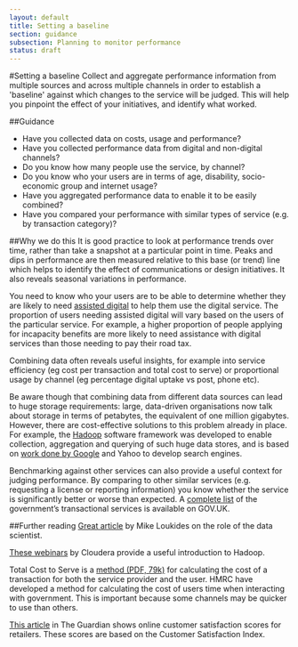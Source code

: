 ```yaml
---
layout: default
title: Setting a baseline
section: guidance
subsection: Planning to monitor performance
status: draft
---
```

    
#Setting a baseline
Collect and aggregate performance information from multiple sources and across multiple channels in order to establish a 'baseline' against which changes to the service will be judged. This will help you pinpoint the effect of your initiatives, and identify what worked.

##Guidance
* Have you collected data on costs, usage and performance?
* Have you collected performance data from digital and non-digital channels?
* Do you know how many people use the service, by channel?
* Do you know who your users are in terms of age, disability, socio-economic group and internet usage?
* Have you aggregated performance data to enable it to be easily combined?
* Have you compared your performance with similar types of service (e.g. by transaction category)?

##Why we do this
It is good practice to look at performance trends over time, rather than take a snapshot at a particular point in time. Peaks and dips in performance are then measured relative to this base (or trend) line which helps to identify the effect of communications or design initiatives. It also reveals seasonal variations in performance.

You need to know who your users are to be able to determine whether they are likely to need [assisted digital](http://digital.cabinetoffice.gov.uk/2012/05/30/getting-started-on-assisted-digital/) to help them use the digital service. The proportion of users needing assisted digital will vary based on the users of the particular service. For example, a higher proportion of people applying for incapacity benefits are more likely to need assistance with digital services than those needing to pay their road tax.

Combining data often reveals useful insights, for example into service efficiency (eg cost per transaction and total cost to serve) or proportional usage by channel (eg percentage digital uptake vs post, phone etc).

Be aware though that combining data from different data sources can lead to huge storage requirements: large, data-driven organisations now talk about storage in terms of petabytes, the equivalent of one million gigabytes. However, there are cost-effective solutions to this problem already in place. For example, the [Hadoop](http://hadoop.apache.org/) software framework was developed to enable collection, aggregation and querying of such huge data stores, and is based on [work done by Google](http://en.wikipedia.org/wiki/MapReduce) and Yahoo to develop search engines.

Benchmarking against other services can also provide a useful context for judging performance. By comparing to other similar services (e.g. requesting a license or reporting information) you know whether the service is significantly better or worse than expected. A [complete list](https://www.gov.uk/performance/transactional-services) of the government’s transactional services is available on GOV.UK.

##Further reading
[Great article](http://radar.oreilly.com/2010/06/what-is-data-science.html) by Mike Loukides on the role of the data scientist.

[These webinars](http://www.cloudera.com/blog/2011/01/2010-cloudera-apache-hadoop-webinars/) by Cloudera provide a useful introduction to Hadoop.

Total Cost to Serve is a [method (PDF, 79k)](http://www.hmrc.gov.uk/research/cost-of-time.pdf) for calculating the cost of a transaction for both the service provider and the user. HMRC have developed a method for calculating the cost of users time when interacting with government. This is important because some channels may be quicker to use than others.

[This article](http://www.guardian.co.uk/money/2010/dec/22/amazon-top-consumer-satisfaction) in The Guardian shows online customer satisfaction scores for retailers. These scores are based on the Customer Satisfaction Index.
